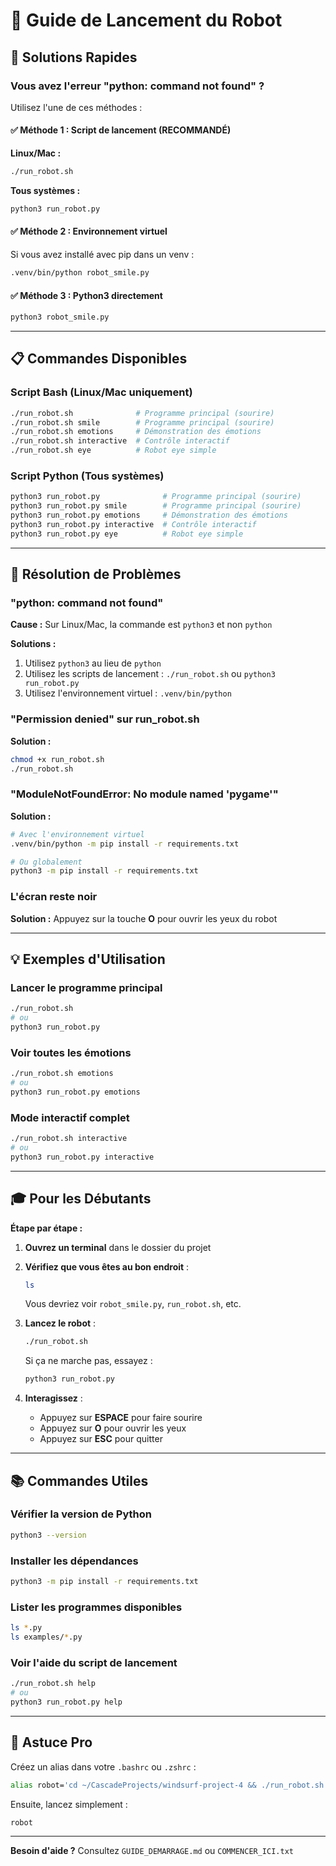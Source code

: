 # 🚀 Guide de Lancement du Robot

## 🎯 Solutions Rapides

### Vous avez l'erreur "python: command not found" ?

Utilisez l'une de ces méthodes :

#### ✅ Méthode 1 : Script de lancement (RECOMMANDÉ)

**Linux/Mac :**
```bash
./run_robot.sh
```

**Tous systèmes :**
```bash
python3 run_robot.py
```

#### ✅ Méthode 2 : Environnement virtuel

Si vous avez installé avec pip dans un venv :
```bash
.venv/bin/python robot_smile.py
```

#### ✅ Méthode 3 : Python3 directement

```bash
python3 robot_smile.py
```

---

## 📋 Commandes Disponibles

### Script Bash (Linux/Mac uniquement)

```bash
./run_robot.sh              # Programme principal (sourire)
./run_robot.sh smile        # Programme principal (sourire)
./run_robot.sh emotions     # Démonstration des émotions
./run_robot.sh interactive  # Contrôle interactif
./run_robot.sh eye          # Robot eye simple
```

### Script Python (Tous systèmes)

```bash
python3 run_robot.py              # Programme principal (sourire)
python3 run_robot.py smile        # Programme principal (sourire)
python3 run_robot.py emotions     # Démonstration des émotions
python3 run_robot.py interactive  # Contrôle interactif
python3 run_robot.py eye          # Robot eye simple
```

---

## 🔧 Résolution de Problèmes

### "python: command not found"

**Cause :** Sur Linux/Mac, la commande est `python3` et non `python`

**Solutions :**
1. Utilisez `python3` au lieu de `python`
2. Utilisez les scripts de lancement : `./run_robot.sh` ou `python3 run_robot.py`
3. Utilisez l'environnement virtuel : `.venv/bin/python`

### "Permission denied" sur run_robot.sh

**Solution :**
```bash
chmod +x run_robot.sh
./run_robot.sh
```

### "ModuleNotFoundError: No module named 'pygame'"

**Solution :**
```bash
# Avec l'environnement virtuel
.venv/bin/python -m pip install -r requirements.txt

# Ou globalement
python3 -m pip install -r requirements.txt
```

### L'écran reste noir

**Solution :** Appuyez sur la touche **O** pour ouvrir les yeux du robot

---

## 💡 Exemples d'Utilisation

### Lancer le programme principal
```bash
./run_robot.sh
# ou
python3 run_robot.py
```

### Voir toutes les émotions
```bash
./run_robot.sh emotions
# ou
python3 run_robot.py emotions
```

### Mode interactif complet
```bash
./run_robot.sh interactive
# ou
python3 run_robot.py interactive
```

---

## 🎓 Pour les Débutants

**Étape par étape :**

1. **Ouvrez un terminal** dans le dossier du projet

2. **Vérifiez que vous êtes au bon endroit** :
   ```bash
   ls
   ```
   Vous devriez voir `robot_smile.py`, `run_robot.sh`, etc.

3. **Lancez le robot** :
   ```bash
   ./run_robot.sh
   ```
   
   Si ça ne marche pas, essayez :
   ```bash
   python3 run_robot.py
   ```

4. **Interagissez** :
   - Appuyez sur **ESPACE** pour faire sourire
   - Appuyez sur **O** pour ouvrir les yeux
   - Appuyez sur **ESC** pour quitter

---

## 📚 Commandes Utiles

### Vérifier la version de Python
```bash
python3 --version
```

### Installer les dépendances
```bash
python3 -m pip install -r requirements.txt
```

### Lister les programmes disponibles
```bash
ls *.py
ls examples/*.py
```

### Voir l'aide du script de lancement
```bash
./run_robot.sh help
# ou
python3 run_robot.py help
```

---

## 🌟 Astuce Pro

Créez un alias dans votre `.bashrc` ou `.zshrc` :

```bash
alias robot='cd ~/CascadeProjects/windsurf-project-4 && ./run_robot.sh'
```

Ensuite, lancez simplement :
```bash
robot
```

---

**Besoin d'aide ?** Consultez `GUIDE_DEMARRAGE.md` ou `COMMENCER_ICI.txt`
